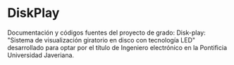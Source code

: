 # DiskPlay

Documentación y códigos fuentes del proyecto de grado: Disk-play: "Sistema de visualización giratorio en disco con tecnología LED" desarrollado para optar por el título de Ingeniero electrónico en la Pontificia Universidad Javeriana.
